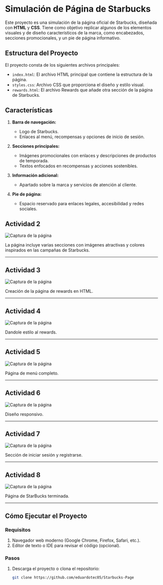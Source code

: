 # Simulación de Página de Starbucks

Este proyecto es una simulación de la página oficial de Starbucks, diseñada con **HTML** y **CSS**. Tiene como objetivo replicar algunos de los elementos visuales y de diseño característicos de la marca, como encabezados, secciones promocionales, y un pie de página informativo.

## Estructura del Proyecto

El proyecto consta de los siguientes archivos principales:

- `index.html`: El archivo HTML principal que contiene la estructura de la página.
- `styles.css`: Archivo CSS que proporciona el diseño y estilo visual.
- `rewards.html`: El archivo Rewards que añade otra sección de la página de Starbucks.

## Características

1. **Barra de navegación:**
   - Logo de Starbucks.
   - Enlaces al menú, recompensas y opciones de inicio de sesión.
   
2. **Secciones principales:**
   - Imágenes promocionales con enlaces y descripciones de productos de temporada.
   - Textos enfocados en recompensas y acciones sostenibles.
   
3. **Información adicional:**
   - Apartado sobre la marca y servicios de atención al cliente.
   
4. **Pie de página:**
   - Espacio reservado para enlaces legales, accesibilidad y redes sociales.

## Actividad 2
![Captura de la página](https://i.postimg.cc/P5GjNnmK/Captura-de-pantalla-2024-11-28-005308.png)

La página incluye varias secciones con imágenes atractivas y colores inspirados en las campañas de Starbucks. 

---
## Actividad 3
![Captura de la página](https://i.postimg.cc/XvB1XcTF/image.png)

Creación de la página de rewards en HTML. 

---
## Actividad 4
![Captura de la página](https://i.postimg.cc/BQNVzvT8/image.png)

Dandole estilo al rewards.

---
## Actividad 5
![Captura de la página](https://i.postimg.cc/qv8L5yyy/image.png)

Página de menú completo.

---
## Actividad 6
![Captura de la página](https://i.postimg.cc/W1XnVjY1/image.png)

Diseño responsivo.

---
## Actividad 7
![Captura de la página](https://i.postimg.cc/nV204czF/image.png)

Sección de iniciar sesión y registrarse.

---
## Actividad 8
![Captura de la página](https://i.postimg.cc/G2gDC6HW/image.png)

Página de StarBucks terminada.

---
## Cómo Ejecutar el Proyecto

### Requisitos

1. Navegador web moderno (Google Chrome, Firefox, Safari, etc.).
2. Editor de texto o IDE para revisar el código (opcional).

### Pasos

1. Descarga el proyecto o clona el repositorio:
   ```bash
   git clone https://github.com/eduardotec05/Starbucks-Page
